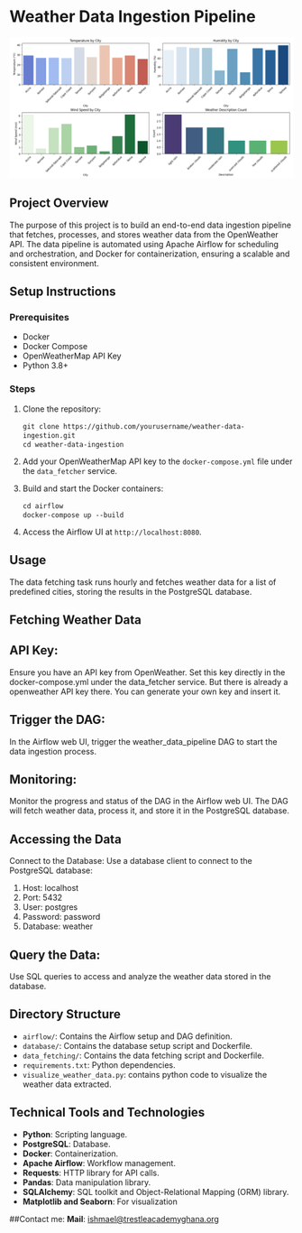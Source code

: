 # Weather Data Ingestion Pipeline
![weather data visuls](https://github.com/ABAYA12/weather-data-ingestion-pipeline/blob/main/visual.png)

## Project Overview
The purpose of this project is to build an end-to-end data ingestion pipeline that fetches, processes, and stores weather data from the OpenWeather API. The data pipeline is automated using Apache Airflow for scheduling and orchestration, and Docker for containerization, ensuring a scalable and consistent environment.


## Setup Instructions

### Prerequisites
- Docker
- Docker Compose
- OpenWeatherMap API Key
- Python 3.8+

### Steps
1. Clone the repository:
    ```
    git clone https://github.com/yourusername/weather-data-ingestion.git
    cd weather-data-ingestion
    ```

2. Add your OpenWeatherMap API key to the `docker-compose.yml` file under the `data_fetcher` service.

3. Build and start the Docker containers:
    ```
    cd airflow
    docker-compose up --build
    ```

4. Access the Airflow UI at `http://localhost:8080`.

## Usage
The data fetching task runs hourly and fetches weather data for a list of predefined cities, storing the results in the PostgreSQL database.

## Fetching Weather Data
## API Key:
Ensure you have an API key from OpenWeather. Set this key directly in the docker-compose.yml under the data_fetcher service. But there is already a openweather API key there. You can generate your own key and insert it.

## Trigger the DAG:
In the Airflow web UI, trigger the weather_data_pipeline DAG to start the data ingestion process.

## Monitoring:
Monitor the progress and status of the DAG in the Airflow web UI. The DAG will fetch weather data, process it, and store it in the PostgreSQL database.

##  Accessing the Data
Connect to the Database:
Use a database client to connect to the PostgreSQL database:

1. Host: localhost
2. Port: 5432
3. User: postgres
4. Password: password
5. Database: weather

## Query the Data:
 Use SQL queries to access and analyze the weather data stored in the database.

## Directory Structure
- `airflow/`: Contains the Airflow setup and DAG definition.
- `database/`: Contains the database setup script and Dockerfile.
- `data_fetching/`: Contains the data fetching script and Dockerfile.
- `requirements.txt`: Python dependencies.
- `visualize_weather_data.py`: contains python code to visualize the weather data extracted.

## Technical Tools and Technologies
- **Python**: Scripting language.
- **PostgreSQL**: Database.
- **Docker**: Containerization.
- **Apache Airflow**: Workflow management.
- **Requests**: HTTP library for API calls.
- **Pandas**: Data manipulation library.
- **SQLAlchemy**: SQL toolkit and Object-Relational Mapping (ORM) library.
- **Matplotlib and Seaborn**: For visualization

##Contact me:
**Mail**: ishmael@trestleacademyghana.org
